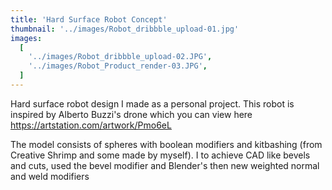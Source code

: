 ```yaml
---
title: 'Hard Surface Robot Concept'
thumbnail: '../images/Robot_dribbble_upload-01.jpg'
images:
  [
    '../images/Robot_dribbble_upload-02.JPG',
    '../images/Robot_Product_render-03.JPG',
  ]
---
```


Hard surface robot design I made as a personal project.
This robot is inspired by Alberto Buzzi's drone which you
can view here https://artstation.com/artwork/Pmo6eL

The model consists of spheres with boolean modifiers and
kitbashing (from Creative Shrimp and some made by myself).
I to achieve CAD like bevels and cuts, used the bevel modifier
and Blender's then new weighted normal
and weld modifiers
